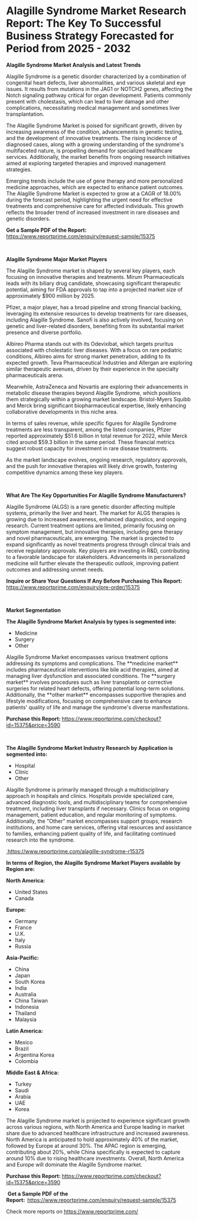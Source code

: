 <p><h1>Alagille Syndrome Market Research Report: The Key To Successful Business Strategy Forecasted for Period from 2025 - 2032</h1></p><p><strong>Alagille Syndrome Market Analysis and Latest Trends</strong></p>
<p><p>Alagille Syndrome is a genetic disorder characterized by a combination of congenital heart defects, liver abnormalities, and various skeletal and eye issues. It results from mutations in the JAG1 or NOTCH2 genes, affecting the Notch signaling pathway critical for organ development. Patients commonly present with cholestasis, which can lead to liver damage and other complications, necessitating medical management and sometimes liver transplantation.</p><p>The Alagille Syndrome Market is poised for significant growth, driven by increasing awareness of the condition, advancements in genetic testing, and the development of innovative treatments. The rising incidence of diagnosed cases, along with a growing understanding of the syndrome's multifaceted nature, is propelling demand for specialized healthcare services. Additionally, the market benefits from ongoing research initiatives aimed at exploring targeted therapies and improved management strategies.</p><p>Emerging trends include the use of gene therapy and more personalized medicine approaches, which are expected to enhance patient outcomes. The Alagille Syndrome Market is expected to grow at a CAGR of 18.00% during the forecast period, highlighting the urgent need for effective treatments and comprehensive care for affected individuals. This growth reflects the broader trend of increased investment in rare diseases and genetic disorders.</p></p>
<p><strong>Get a Sample PDF of the Report:&nbsp;</strong> <a href="https://www.reportprime.com/enquiry/request-sample/15375?utm_campaign=3122&utm_medium=2&utm_source=Github&utm_content=ia&utm_term=20032025&utm_id=alagille-syndrome">https://www.reportprime.com/enquiry/request-sample/15375</a></p>
<p>&nbsp;</p>
<p><strong>Alagille Syndrome Major Market Players</strong></p>
<p><p>The Alagille Syndrome market is shaped by several key players, each focusing on innovative therapies and treatments. Mirum Pharmaceuticals leads with its biliary drug candidate, showcasing significant therapeutic potential, aiming for FDA approvals to tap into a projected market size of approximately $900 million by 2025. </p><p>Pfizer, a major player, has a broad pipeline and strong financial backing, leveraging its extensive resources to develop treatments for rare diseases, including Alagille Syndrome. Sanofi is also actively involved, focusing on genetic and liver-related disorders, benefiting from its substantial market presence and diverse portfolio.</p><p>Albireo Pharma stands out with its Odevixibat, which targets pruritus associated with cholestatic liver diseases. With a focus on rare pediatric conditions, Albireo aims for strong market penetration, adding to its expected growth. Teva Pharmaceutical Industries and Allergan are exploring similar therapeutic avenues, driven by their experience in the specialty pharmaceuticals arena.</p><p>Meanwhile, AstraZeneca and Novartis are exploring their advancements in metabolic disease therapies beyond Alagille Syndrome, which positions them strategically within a growing market landscape. Bristol-Myers Squibb and Merck bring significant biopharmaceutical expertise, likely enhancing collaborative developments in this niche area.</p><p>In terms of sales revenue, while specific figures for Alagille Syndrome treatments are less transparent, among the listed companies, Pfizer reported approximately $51.6 billion in total revenue for 2022, while Merck cited around $59.3 billion in the same period. These financial metrics suggest robust capacity for investment in rare disease treatments.</p><p>As the market landscape evolves, ongoing research, regulatory approvals, and the push for innovative therapies will likely drive growth, fostering competitive dynamics among these key players.</p></p>
<p>&nbsp;</p>
<p><strong>What Are The Key Opportunities For Alagille Syndrome Manufacturers?</strong></p>
<p><p>Alagille Syndrome (ALGS) is a rare genetic disorder affecting multiple systems, primarily the liver and heart. The market for ALGS therapies is growing due to increased awareness, enhanced diagnostics, and ongoing research. Current treatment options are limited, primarily focusing on symptom management, but innovative therapies, including gene therapy and novel pharmaceuticals, are emerging. The market is projected to expand significantly as novel treatments progress through clinical trials and receive regulatory approvals. Key players are investing in R&D, contributing to a favorable landscape for stakeholders. Advancements in personalized medicine will further elevate the therapeutic outlook, improving patient outcomes and addressing unmet needs.</p></p>
<p><strong>Inquire or Share Your Questions If Any Before Purchasing This Report:</strong> <a href="https://www.reportprime.com/enquiry/pre-order/15375?utm_campaign=3122&utm_medium=2&utm_source=Github&utm_content=ia&utm_term=20032025&utm_id=alagille-syndrome">https://www.reportprime.com/enquiry/pre-order/15375</a></p>
<p>&nbsp;</p>
<p><strong>Market Segmentation</strong></p>
<p><strong>The Alagille Syndrome Market Analysis by types is segmented into:</strong></p>
<p><ul><li>Medicine</li><li>Surgery</li><li>Other</li></ul></p>
<p><p>Alagille Syndrome Market encompasses various treatment options addressing its symptoms and complications. The **medicine market** includes pharmaceutical interventions like bile acid therapies, aimed at managing liver dysfunction and associated conditions. The **surgery market** involves procedures such as liver transplants or corrective surgeries for related heart defects, offering potential long-term solutions. Additionally, the **other market** encompasses supportive therapies and lifestyle modifications, focusing on comprehensive care to enhance patients' quality of life and manage the syndrome's diverse manifestations.</p></p>
<p><strong>Purchase this Report:&nbsp;</strong><a href="https://www.reportprime.com/checkout?id=15375&price=3590&utm_campaign=3122&utm_medium=2&utm_source=Github&utm_content=ia&utm_term=20032025&utm_id=alagille-syndrome">https://www.reportprime.com/checkout?id=15375&price=3590</a></p>
<p>&nbsp;</p>
<p><strong>The Alagille Syndrome Market Industry Research by Application is segmented into:</strong></p>
<p><ul><li>Hospital</li><li>Clinic</li><li>Other</li></ul></p>
<p><p>Alagille Syndrome is primarily managed through a multidisciplinary approach in hospitals and clinics. Hospitals provide specialized care, advanced diagnostic tools, and multidisciplinary teams for comprehensive treatment, including liver transplants if necessary. Clinics focus on ongoing management, patient education, and regular monitoring of symptoms. Additionally, the "Other" market encompasses support groups, research institutions, and home care services, offering vital resources and assistance to families, enhancing patient quality of life, and facilitating continued research into the syndrome.</p></p>
<p><a href="https://www.reportprime.com/alagille-syndrome-r15375?utm_campaign=3122&utm_medium=2&utm_source=Github&utm_content=ia&utm_term=20032025&utm_id=alagille-syndrome">&nbsp;https://www.reportprime.com/alagille-syndrome-r15375</a></p>
<p><strong>In terms of Region, the Alagille Syndrome Market Players available by Region are:</strong></p>
<p>
    <p> <strong> North America: </strong>
        <ul>
            <li>United States</li>
            <li>Canada</li>
        </ul>
        </p> 
    <p> <strong> Europe: </strong>
        <ul>
            <li>Germany</li>
            <li>France</li>
            <li>U.K.</li>
            <li>Italy</li>
            <li>Russia</li>
        </ul>
        </p> 
    <p> <strong> Asia-Pacific: </strong>
        <ul>
            <li>China</li>
            <li>Japan</li>
            <li>South Korea</li>
            <li>India</li>
            <li>Australia</li>
            <li>China Taiwan</li>
            <li>Indonesia</li>
            <li>Thailand</li>
            <li>Malaysia</li>
        </ul>
        </p> 
    <p> <strong> Latin America: </strong>
        <ul>
            <li>Mexico</li>
            <li>Brazil</li>
            <li>Argentina Korea</li>
            <li>Colombia</li>
        </ul>
        </p> 
    <p> <strong> Middle East & Africa: </strong>
        <ul>
            <li>Turkey</li>
            <li>Saudi</li>
            <li>Arabia</li>
            <li>UAE</li>
            <li>Korea</li>
        </ul>
    </p>
    </p>
<p><p>The Alagille Syndrome market is projected to experience significant growth across various regions, with North America and Europe leading in market share due to advanced healthcare infrastructure and increased awareness. North America is anticipated to hold approximately 40% of the market, followed by Europe at around 30%. The APAC region is emerging, contributing about 20%, while China specifically is expected to capture around 10% due to rising healthcare investments. Overall, North America and Europe will dominate the Alagille Syndrome market.</p></p>
<p><strong>Purchase this Report: </strong><a href="https://www.reportprime.com/checkout?id=15375&price=3590&utm_campaign=3122&utm_medium=2&utm_source=Github&utm_content=ia&utm_term=20032025&utm_id=alagille-syndrome">https://www.reportprime.com/checkout?id=15375&price=3590</a></p>
<p>&nbsp;<strong>Get a Sample PDF of the Report:&nbsp;&nbsp;</strong><a href="https://www.reportprime.com/enquiry/request-sample/15375?utm_campaign=3122&utm_medium=2&utm_source=Github&utm_content=ia&utm_term=20032025&utm_id=alagille-syndrome">https://www.reportprime.com/enquiry/request-sample/15375</a></p>
<p><strong></strong></p>
<p>Check more reports on <a href="https://www.reportprime.com/?utm_campaign=3122&utm_medium=2&utm_source=Github&utm_content=ia&utm_term=20032025&utm_id=alagille-syndrome">https://www.reportprime.com/</a></p>